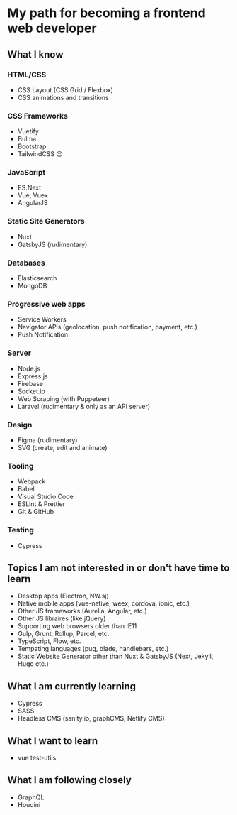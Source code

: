 # My path for becoming a frontend web developer

## What I know

### HTML/CSS
- CSS Layout (CSS Grid / Flexbox)
- CSS animations and transitions

### CSS Frameworks
- Vuetify
- Bulma
- Bootstrap
- TailwindCSS :heart_eyes:

### JavaScript
- ES.Next
- Vue, Vuex
- AngularJS

### Static Site Generators
- Nuxt
- GatsbyJS (rudimentary)

### Databases
- Elasticsearch
- MongoDB

### Progressive web apps
- Service Workers
- Navigator APIs (geolocation, push notification, payment, etc.)
- Push Notification

### Server
- Node.js
- Express.js
- Firebase
- Socket.io
- Web Scraping (with Puppeteer)
- Laravel (rudimentary & only as an API server)

### Design
- Figma (rudimentary)
- SVG (create, edit and animate)

### Tooling
- Webpack
- Babel
- Visual Studio Code
- ESLint & Prettier
- Git & GitHub

### Testing
- Cypress

## Topics I am not interested in or don't have time to learn
- Desktop apps (Electron, NW.sj)
- Native mobile apps (vue-native, weex, cordova, ionic, etc.)
- Other JS frameworks (Aurelia, Angular, etc.)
- Other JS libraires (like jQuery)
- Supporting web browsers older than IE11
- Gulp, Grunt, Rollup, Parcel, etc.
- TypeScript, Flow, etc.
- Tempating languages (pug, blade, handlebars, etc.)
- Static Website Generator other than Nuxt & GatsbyJS (Next, Jekyll, Hugo etc.)

## What I am currently learning
- Cypress
- SASS
- Headless CMS (sanity.io, graphCMS, Netlify CMS)

## What I want to learn
- vue test-utils

## What I am following closely
- GraphQL
- Houdini
